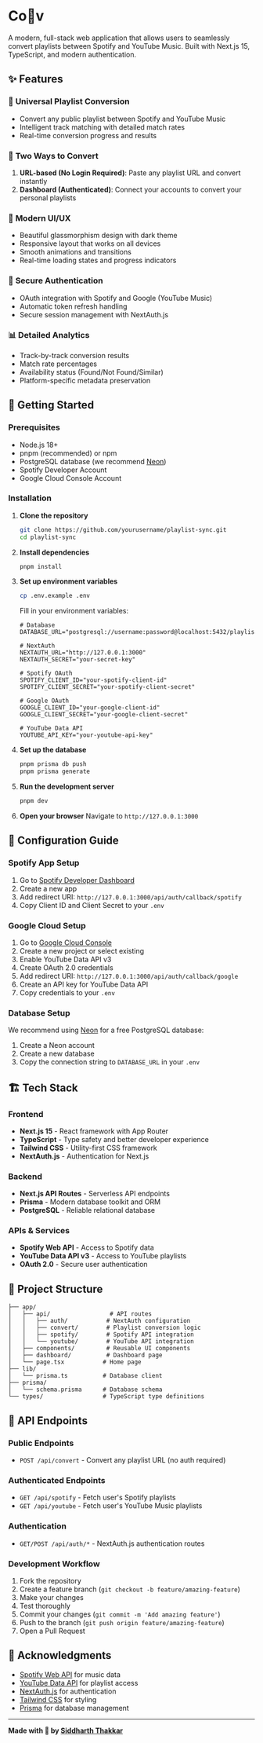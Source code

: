 # Co🎵v

A modern, full-stack web application that allows users to seamlessly convert playlists between Spotify and YouTube Music. Built with Next.js 15, TypeScript, and modern authentication.

## ✨ Features

### 🔄 **Universal Playlist Conversion**
- Convert any public playlist between Spotify and YouTube Music
- Intelligent track matching with detailed match rates
- Real-time conversion progress and results

### 🎯 **Two Ways to Convert**
1. **URL-based (No Login Required)**: Paste any playlist URL and convert instantly
2. **Dashboard (Authenticated)**: Connect your accounts to convert your personal playlists

### 🎨 **Modern UI/UX**
- Beautiful glassmorphism design with dark theme
- Responsive layout that works on all devices
- Smooth animations and transitions
- Real-time loading states and progress indicators

### 🔐 **Secure Authentication**
- OAuth integration with Spotify and Google (YouTube Music)
- Automatic token refresh handling
- Secure session management with NextAuth.js

### 📊 **Detailed Analytics**
- Track-by-track conversion results
- Match rate percentages
- Availability status (Found/Not Found/Similar)
- Platform-specific metadata preservation

## 🚀 Getting Started

### Prerequisites
- Node.js 18+ 
- pnpm (recommended) or npm
- PostgreSQL database (we recommend [Neon](https://neon.tech))
- Spotify Developer Account
- Google Cloud Console Account

### Installation

1. **Clone the repository**
   ```bash
   git clone https://github.com/yourusername/playlist-sync.git
   cd playlist-sync
   ```

2. **Install dependencies**
   ```bash
   pnpm install
   ```

3. **Set up environment variables**
   ```bash
   cp .env.example .env
   ```
   
   Fill in your environment variables:
   ```env
   # Database
   DATABASE_URL="postgresql://username:password@localhost:5432/playlistsync"
   
   # NextAuth
   NEXTAUTH_URL="http://127.0.0.1:3000"
   NEXTAUTH_SECRET="your-secret-key"
   
   # Spotify OAuth
   SPOTIFY_CLIENT_ID="your-spotify-client-id"
   SPOTIFY_CLIENT_SECRET="your-spotify-client-secret"
   
   # Google OAuth  
   GOOGLE_CLIENT_ID="your-google-client-id"
   GOOGLE_CLIENT_SECRET="your-google-client-secret"
   
   # YouTube Data API
   YOUTUBE_API_KEY="your-youtube-api-key"
   ```

4. **Set up the database**
   ```bash
   pnpm prisma db push
   pnpm prisma generate
   ```

5. **Run the development server**
   ```bash
   pnpm dev
   ```

6. **Open your browser**
   Navigate to `http://127.0.0.1:3000`

## 🔧 Configuration Guide

### Spotify App Setup
1. Go to [Spotify Developer Dashboard](https://developer.spotify.com/dashboard)
2. Create a new app
3. Add redirect URI: `http://127.0.0.1:3000/api/auth/callback/spotify`
4. Copy Client ID and Client Secret to your `.env`

### Google Cloud Setup
1. Go to [Google Cloud Console](https://console.cloud.google.com)
2. Create a new project or select existing
3. Enable YouTube Data API v3
4. Create OAuth 2.0 credentials
5. Add redirect URI: `http://127.0.0.1:3000/api/auth/callback/google`
6. Create an API key for YouTube Data API
7. Copy credentials to your `.env`

### Database Setup
We recommend using [Neon](https://neon.tech) for a free PostgreSQL database:
1. Create a Neon account
2. Create a new database
3. Copy the connection string to `DATABASE_URL` in your `.env`

## 🏗️ Tech Stack

### Frontend
- **Next.js 15** - React framework with App Router
- **TypeScript** - Type safety and better developer experience
- **Tailwind CSS** - Utility-first CSS framework
- **NextAuth.js** - Authentication for Next.js

### Backend
- **Next.js API Routes** - Serverless API endpoints
- **Prisma** - Modern database toolkit and ORM
- **PostgreSQL** - Reliable relational database

### APIs & Services
- **Spotify Web API** - Access to Spotify data
- **YouTube Data API v3** - Access to YouTube playlists
- **OAuth 2.0** - Secure user authentication

## 📁 Project Structure

```
├── app/
│   ├── api/                 # API routes
│   │   ├── auth/           # NextAuth configuration
│   │   ├── convert/        # Playlist conversion logic
│   │   ├── spotify/        # Spotify API integration
│   │   └── youtube/        # YouTube API integration
│   ├── components/         # Reusable UI components
│   ├── dashboard/          # Dashboard page
│   └── page.tsx           # Home page
├── lib/
│   └── prisma.ts          # Database client
├── prisma/
│   └── schema.prisma      # Database schema
└── types/                 # TypeScript type definitions
```

## 🎯 API Endpoints

### Public Endpoints
- `POST /api/convert` - Convert any playlist URL (no auth required)

### Authenticated Endpoints
- `GET /api/spotify` - Fetch user's Spotify playlists
- `GET /api/youtube` - Fetch user's YouTube Music playlists

### Authentication
- `GET/POST /api/auth/*` - NextAuth.js authentication routes


### Development Workflow
1. Fork the repository
2. Create a feature branch (`git checkout -b feature/amazing-feature`)
3. Make your changes
4. Test thoroughly
5. Commit your changes (`git commit -m 'Add amazing feature'`)
6. Push to the branch (`git push origin feature/amazing-feature`)
7. Open a Pull Request


## 🙏 Acknowledgments

- [Spotify Web API](https://developer.spotify.com/documentation/web-api/) for music data
- [YouTube Data API](https://developers.google.com/youtube/v3) for playlist access
- [NextAuth.js](https://next-auth.js.org/) for authentication
- [Tailwind CSS](https://tailwindcss.com/) for styling
- [Prisma](https://www.prisma.io/) for database management


---

**Made with 🤍 by [Siddharth Thakkar](https://siddharththakkar.xyz)**
